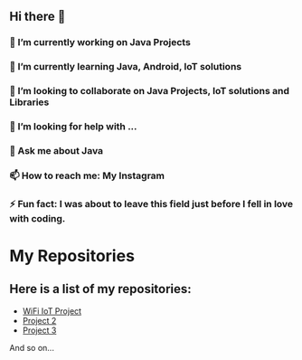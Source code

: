 ## Hi there 👋

### 🔭 I’m currently working on Java Projects
### 🌱 I’m currently learning Java, Android, IoT solutions
### 👯 I’m looking to collaborate on Java Projects, IoT solutions and Libraries
### 🤔 I’m looking for help with ...
### 💬 Ask me about Java
### 📫 How to reach me: My Instagram
### ⚡ Fun fact: I was about to leave this field just before I fell in love with coding.

# My Repositories

## Here is a list of my repositories:

- [WiFi IoT Project](https://github.com/adreysanjunadel/year2_expo_wifi_iot_project)
- [Project 2](https://github.com/YourUsername/Project2)
- [Project 3](https://github.com/YourUsername/Project3)

And so on...

